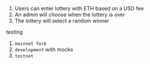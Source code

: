 1. Users can enter lottery with ETH based on a USD fee
2. An admin will choose when the lottery is over
3. The lottery will select a random winner

testing
1. `mainnet fork`
2. `development` with mocks
3. `testnet`
